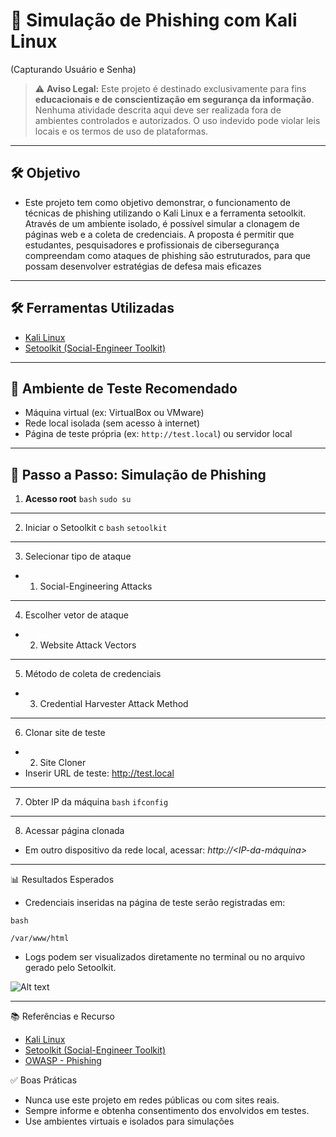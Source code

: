 # 🎯 Simulação de Phishing com Kali Linux 
(Capturando Usuário e Senha)

> ⚠️ **Aviso Legal:** Este projeto é destinado exclusivamente para fins **educacionais e de conscientização em segurança da informação**. Nenhuma atividade descrita aqui deve ser realizada fora de ambientes controlados e autorizados. O uso indevido pode violar leis locais e os termos de uso de plataformas.

---
## 🛠 Objetivo
- Este projeto tem como objetivo demonstrar, o funcionamento de técnicas de phishing utilizando o Kali Linux e a ferramenta setoolkit. Através de um ambiente isolado, é possível simular a clonagem de páginas web e a coleta de credenciais.
A proposta é permitir que estudantes, pesquisadores e profissionais de cibersegurança compreendam como ataques de phishing são estruturados, para que possam desenvolver estratégias de defesa mais eficazes
---
## 🛠 Ferramentas Utilizadas

- [Kali Linux](https://www.kali.org/)
- [Setoolkit (Social-Engineer Toolkit)](https://github.com/trustedsec/social-engineer-toolkit)

---

## 🧪 Ambiente de Teste Recomendado

- Máquina virtual (ex: VirtualBox ou VMware)
- Rede local isolada (sem acesso à internet)
- Página de teste própria (ex: `http://test.local`) ou servidor local

---

## 🚀 Passo a Passo: Simulação de Phishing

1. **Acesso root**
   ```bash```
   ```sudo su```
---
2. Iniciar o Setoolkit c
  ```bash```
    ```setoolkit```
 
---
3. 	Selecionar tipo de ataque
  - 1) Social-Engineering Attacks
       
---
4. 	Escolher vetor de ataque
   - 2) Website Attack Vectors

----
5. 	Método de coleta de credenciais
  - 3) Credential Harvester Attack Method
       
---
6. 	Clonar site de teste
  - 2) Site Cloner
  - Inserir URL de teste: http://test.local
    
---
7. 	Obter IP da máquina
  ```bash```
  ```ifconfig```
---
8. Acessar página clonada
- Em outro dispositivo da rede local, acessar: *http://<IP-da-máquina>*

---
📊 Resultados Esperados
- Credenciais inseridas na página de teste serão registradas em:
  
```bash```

```/var/www/html```
- Logs podem ser visualizados diretamente no terminal ou no arquivo gerado pelo Setoolkit.


![Alt text](./passwd.png "Optional title")

---
📚 Referências e Recurso
- [Kali Linux](https://www.kali.org/)
- [Setoolkit (Social-Engineer Toolkit)](https://github.com/trustedsec/social-engineer-toolkit)
- [OWASP - Phishing](https://owasp.org/www-chapter-dorset/assets/presentations/2020-04/RT_OSINT_Phishing.pdf)

✅ Boas Práticas
- Nunca use este projeto em redes públicas ou com sites reais.
- Sempre informe e obtenha consentimento dos envolvidos em testes.
- Use ambientes virtuais e isolados para simulações

